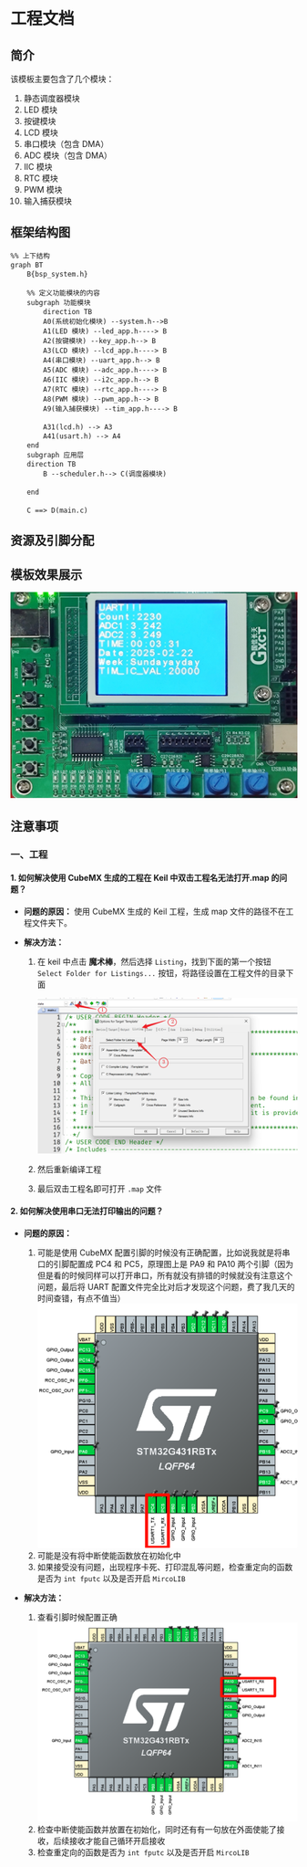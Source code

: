 # 工程文档

## 简介

该模板主要包含了几个模块：

1. 静态调度器模块
2. LED 模块
3. 按键模块
4. LCD 模块
5. 串口模块（包含 DMA）
6. ADC 模块（包含 DMA）
7. IIC 模块
8. RTC 模块
9. PWM 模块
10. 输入捕获模块

## 框架结构图

```mermaid
%% 上下结构 
graph BT
    B{bsp_system.h}

    %% 定义功能模块的内容
    subgraph 功能模块
        direction TB
        A0(系统初始化模块) --system.h-->B 
        A1(LED 模块) --led_app.h----> B
        A2(按键模块) --key_app.h--> B
        A3(LCD 模块) --lcd_app.h----> B
        A4(串口模块) --uart_app.h--> B
        A5(ADC 模块) --adc_app.h----> B
        A6(IIC 模块) --i2c_app.h--> B
        A7(RTC 模块) --rtc_app.h----> B
        A8(PWM 模块) --pwm_app.h--> B
        A9(输入捕获模块) --tim_app.h----> B

        A31(lcd.h) --> A3
        A41(usart.h) --> A4
    end
    subgraph 应用层
    direction TB
        B --scheduler.h--> C(调度器模块)

    end

    C ==> D(main.c)
```

## 资源及引脚分配

## 模板效果展示

![4](./Project.assets/4.jpg)

## 注意事项

### 一、工程

#### 1. 如何解决使用 CubeMX 生成的工程在 Keil 中双击工程名无法打开.map 的问题？

- **问题的原因：** 使用 CubeMX 生成的 Keil 工程，生成 map 文件的路径不在工程文件夹下。

- **解决方法：**

    1. 在 keil 中点击 **魔术棒**，然后选择 `Listing`，找到下面的第一个按钮 `Select Folder for Listings...` 按钮，将路径设置在工程文件的目录下面

        ![1](./Project.assets/1.png)

    2. 然后重新编译工程
    3. 最后双击工程名即可打开 `.map` 文件

#### 2. 如何解决使用串口无法打印输出的问题？

- **问题的原因：**
  1. 可能是使用 CubeMX 配置引脚的时候没有正确配置，比如说我就是将串口的引脚配置成 PC4 和 PC5，原理图上是 PA9 和 PA10 两个引脚（因为但是看的时候同样可以打开串口，所有就没有排错的时候就没有注意这个问题，最后将 UART 配置文件完全比对后才发现这个问题，费了我几天的时间查错，有点不值当）
     ![2](./Project.assets/2.png)
  2. 可能是没有将中断使能函数放在初始化中
  3. 如果接受没有问题，出现程序卡死、打印混乱等问题，检查重定向的函数是否为 `int fputc` 以及是否开启  `MircoLIB`

- **解决方法：**
  1. 查看引脚时候配置正确
     ![2](./Project.assets/3.png)
  2. 检查中断使能函数并放置在初始化，同时还有有一句放在外面使能了接收，后续接收才能自己循环开启接收
  3. 检查重定向的函数是否为 `int fputc` 以及是否开启  `MircoLIB`
